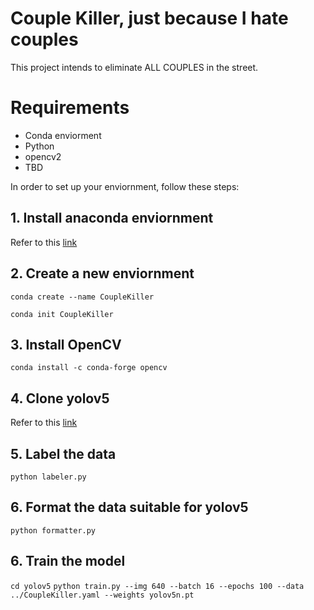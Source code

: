 Couple Killer, just because I hate couples
==========================================
This project intends to eliminate ALL COUPLES in the street.

# Requirements

- Conda enviorment
- Python
- opencv2
- TBD

In order to set up your enviornment, follow these steps:

## 1. Install anaconda enviornment

 Refer to this [link](https://docs.conda.io/projects/conda/en/latest/user-guide/install/index.html)

## 2. Create a new enviornment

```conda create --name CoupleKiller```

```conda init CoupleKiller```

## 3. Install OpenCV

```conda install -c conda-forge opencv```

## 4. Clone yolov5

Refer to this [link](https://github.com/ultralytics/yolov5)

## 5. Label the data

```python labeler.py```

## 6. Format the data suitable for yolov5

```python formatter.py```

## 6. Train the model

```cd yolov5```
```python train.py --img 640 --batch 16 --epochs 100 --data ../CoupleKiller.yaml --weights yolov5n.pt```

